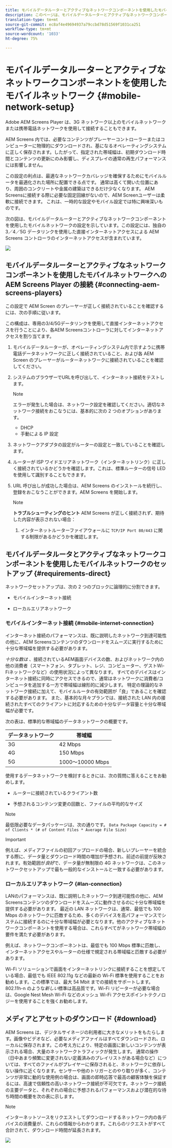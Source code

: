 ```yaml
---
title: モバイルデータルーターとアクティブなネットワークコンポーネントを使用したモバイルネットワーク
description: このページは、モバイルデータルーターとアクティブなネットワークコンポーネントを使用したモバイルネットワークについて説明しています
translation-type: tm+mt
source-git-commit: ec8af4e49694937a79ccbd78d51569f1031ca251
workflow-type: tm+mt
source-wordcount: '1033'
ht-degree: 75%

---
```



# モバイルデータルーターとアクティブなネットワークコンポーネントを使用したモバイルネットワーク {#mobile-network-setup}

Adobe AEM Screens Player は、3G ネットワーク以上のモバイルネットワークまたは携帯電話ネットワークを使用して接続することもできます。

AEM Screens 内では、必要なコンテンツがプレーヤーコントローラーまたはコンピューターに物理的にダウンロードされ、基になるオペレーティングシステムに正しく保存されます。したがって、指定された帯域幅は、初期ダウンロード時間とコンテンツの更新にのみ影響し、ディスプレイの通常の再生パフォーマンスには影響しません。

この設定の利点は、最適なネットワークカバレッジを確保するためにモバイルルータを最適化された場所に配置できる点です。 通常は高くて開いた位置にあり、周囲のコンクリートや金属の建築はできるだけ少なくなります。
AEM Screensに接続する際に必要な固定回線がないので、AEM Screenユーザーは柔軟に接続できます。 これは、一時的な設定やモバイル設定では特に興味深いものです。

次の図は、モバイルデータルーターとアクティブなネットワークコンポーネントを使用したモバイルネットワークの設定を示しています。この設定には、独自の 3／4／5G データリンクを使用した直接インターネットアクセスによる AEM Screens コントローラのインターネットアクセスが含まれています。

![](/help/using/assets/mobile-network-1.png)

## モバイルデータルーターとアクティブなネットワークコンポーネントを使用したモバイルネットワークへの AEM Screens Player の接続 {#connecting-aem-screens-players}

この設定で AEM Screen のプレーヤーが正しく接続されていることを確認するには、次の手順に従います。

この構成は、専用の3/4/5Gデータリンクを使用して直接インターネットアクセスを行うことにより、各AEM Screensコントローラに対してインターネットアクセスを割り当てます。

1. モバイルデータルーターが、オペレーティングシステム内で示すように携帯電話データネットワークに正しく接続されていること、および各 AEM Screen のプレーヤーがルーターネットワークに接続されていることを確認してください。
1. システムのブラウザーでURLを呼び出して、インターネット接続をテストします。
   >[!NOTE]
   >エラーが発生した場合は、ネットワーク設定を確認してください。適切なネットワーク接続をおこなうには、基本的に次の 2 つのオプションがあります。
   >* DHCP
   >* 手動による IP 設定


1. ネットワークアダプタの設定がルーターの設定と一致していることを確認します。

1. ルーターが ISP ワイドエリアネットワーク（インターネットリンク）に正しく接続されているかどうかを確認します。これは、標準ルーターの信号 LED を使用して識別することもできます。
1. URL 呼び出しが成功した場合は、AEM Screens のインストールを続行し、登録をおこなうことができます。AEM Screens を開始します。

   >[!NOTE]
   >**トラブルシューティングのヒント**
   >AEM Screens が正しく接続されず、期待した内容が表示されない場合：
   >
   >1. インターネットルーターファイアウォールに `TCP/IP Port 80/443` に関する制限があるかどうかを確認します。



## モバイルデータルータとアクティブなネットワークコンポーネントを使用したモバイルネットワークのセットアップ {#requirements-direct}

ネットワークセットアップは、次の 2 つのブロックに論理的に分割できます。

* モバイルインターネット接続

* ローカルエリアネットワーク

### モバイルインターネット接続 {#mobile-internet-connection}

インターネット接続のパフォーマンスは、既に説明したネットワーク到達可能性の他に、AEM Screensコンテンツのダウンロードをスムーズに実行するために十分な帯域幅を提供する必要があります。

*十分な数は* 、接続されているAEM画面デバイスの数、およびネットワーク内の他の消費者（スマートフォン、タブレット、レジ、コンピューター、ゲストWi-Fiネットワークなど）の使用状況によって異なります。
すべてのデバイスはインターネット接続に同時にアクセスできるので、通常はネットワークに消費者/コンピュータを追加する一方で帯域幅は線形的に減少します。
特定の理論的なネットワーク接続に加えて、モバイルルータの有効範囲が「良」であることを確認する必要があります。 また、基本的な月々プランでは、接続された LAN 内の接続されたすべてのクライアントに対応するための十分なデータ容量と十分な帯域幅が必要です。

次の表は、標準的な帯域幅のデータネットワークの概要です。

| データネットワーク | 帯域幅 |
|--- |--- |
| 3G | 42 Mbps |
| 4G | 150 Mbps |
| 5G | 1000～10000 Mbps |

使用するデータネットワークを検討するときには、次の質問に答えることをお勧めします。

* ルーターに接続されているクライアント数

* 予想されるコンテンツ変更の回数と、ファイルの平均的なサイズ

>[!NOTE]
>最低限必要なデータパッケージは、次の通りです。
`Data Package Capacity = # of Clients * (# of Content Files * Average File Size)`

>[!IMPORTANT]
>例えば、メディアファイルの初回アップロードの場合、新しいプレーヤーを統合する際に、データ量とダウンロード時間の増加が予想され、前述の前提が反映されます。有効範囲が&#x200B;*良好*&#x200B;で、データ量が無制限の 4G ネットワークは、このネットワークセットアップで最も一般的なインストールと一致する必要があります。


### ローカルエリアネットワーク {#lan-connection}

LANのパフォーマンスは、既に説明したネットワーク到達可能性の他に、AEM Screensコンテンツのダウンロードをスムーズに動作させるのに十分な帯域幅を提供する必要があります。 最近の LAN ネットワークは、通常、最低でも 100 Mbps のネットワークに匹敵するため、多くのデバイスを高パフォーマンスでシステムに接続するのに十分な帯域幅が必要となります。他のアクティブなネットワークコンポーネントを使用する場合は、これらすべてがネットワーク帯域幅の要件を満たす必要があります。

例えば、ネットワークコンポーネントは、最低でも 100 Mbps 標準に匹敵し、インターネットアクセスやルーターの仕様で規定される帯域幅と匹敵する必要があります。

Wi-Fi ソリューションで画面をインターネットリンクに接続することを想定している場合、最低でも IEEE 802.11g などの最新の Wi-Fi 標準を使用することをお勧めします。この標準では、最大 54 Mbit までの接続をサポートします。802.11h-n のような&#x200B;*新しい*&#x200B;標準は高品質です。Wi-Fi リピーターが必要な場合は、Google Nest Mesh Wi-Fi などのメッシュ Wi-Fi アクセスポイントテクノロジーを使用することを強くお勧めします。

## メディアとアセットのダウンロード {#download}

AEM Screens は、デジタルサイネージの利用者に大きなメリットをもたらします。画像やビデオなど、必要なメディアファイルはすべてダウンロードされ、ローカルに保存されます。この考え方により、特定の画面に新しいコンテンツが表示される場合、大量のネットワークトラフィックが発生します。
通常の操作（日中あまり頻繁に変更されない定義済みのプレイリストがある場合など）については、すべてのファイルがプレイヤーに保存されると、ネットワークに依存しない操作に近くなります。センサーや他のトリガーとのやり取りが多く、コンテンツが非常に動的な使用例の場合は、画面の即時応答で最高の顧客体験を保証するには、高速で信頼性の高いネットワーク接続が不可欠です。ネットワーク接続の主要データと、それぞれの場合に予想されるパフォーマンスおよび潜在的な待ち時間の概要を次の表に示します。

>[!NOTE]
>インターネットソースをリクエストしてダウンロードするネットワーク内の各デバイスの消費量が、これらの情報からわかります。これらのリクエストがすべて合計されて、ダウンロード時間が延長されます。

![](/help/using/assets/mobile-router-download.png)



